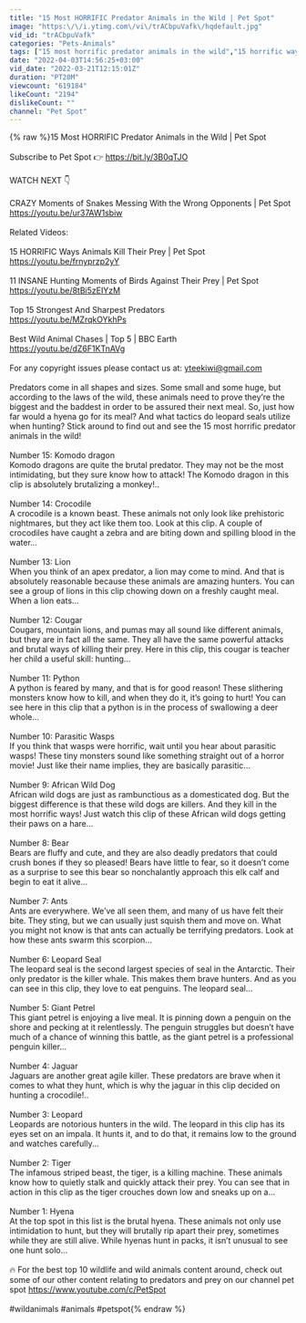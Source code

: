 ```yaml
---
title: "15 Most HORRIFIC Predator Animals in the Wild | Pet Spot"
image: "https:\/\/i.ytimg.com\/vi\/trACbpuVafk\/hqdefault.jpg"
vid_id: "trACbpuVafk"
categories: "Pets-Animals"
tags: ["15 most horrific predator animals in the wild","15 horrific ways animals kill their prey","killing animals"]
date: "2022-04-03T14:56:25+03:00"
vid_date: "2022-03-21T12:15:01Z"
duration: "PT20M"
viewcount: "619184"
likeCount: "2194"
dislikeCount: ""
channel: "Pet Spot"
---
```

{% raw %}15 Most HORRIFIC Predator Animals in the Wild | Pet Spot<br /><br />Subscribe to Pet Spot 👉 <a rel="nofollow" target="blank" href="https://bit.ly/3B0qTJO">https://bit.ly/3B0qTJO</a><br /><br />WATCH NEXT 👇<br /><br />CRAZY Moments of Snakes Messing With the Wrong Opponents | Pet Spot<br /><a rel="nofollow" target="blank" href="https://youtu.be/ur37AW1sbiw">https://youtu.be/ur37AW1sbiw</a><br /><br />Related Videos:<br /><br />15 HORRIFIC Ways Animals Kill Their Prey | Pet Spot<br /><a rel="nofollow" target="blank" href="https://youtu.be/frnyprzp2yY">https://youtu.be/frnyprzp2yY</a><br /><br />11 INSANE Hunting Moments of Birds Against Their Prey | Pet Spot<br /><a rel="nofollow" target="blank" href="https://youtu.be/8tBi5zEIYzM">https://youtu.be/8tBi5zEIYzM</a><br /><br />Top 15 Strongest And Sharpest Predators<br /><a rel="nofollow" target="blank" href="https://youtu.be/MZrqkOYkhPs">https://youtu.be/MZrqkOYkhPs</a><br /><br />Best Wild Animal Chases | Top 5 | BBC Earth<br /><a rel="nofollow" target="blank" href="https://youtu.be/dZ6F1KTnAVg">https://youtu.be/dZ6F1KTnAVg</a><br /><br />For any copyright issues please contact us at: yteekiwi@gmail.com<br /><br />Predators come in all shapes and sizes. Some small and some huge, but according to the laws of the wild, these animals need to prove they’re the biggest and the baddest in order to be assured their next meal. So, just how far would a hyena go for its meal? And what tactics do leopard seals utilize when hunting? Stick around to find out and see the 15 most horrific predator animals in the wild!<br /><br />Number 15: Komodo dragon<br />Komodo dragons are quite the brutal predator. They may not be the most intimidating, but they sure know how to attack! The Komodo dragon in this clip is absolutely brutalizing a monkey!..<br /><br />Number 14: Crocodile<br />A crocodile is a known beast. These animals not only look like prehistoric nightmares, but they act like them too. Look at this clip. A couple of crocodiles have caught a zebra and are biting down and spilling blood in the water...<br /><br />Number 13: Lion<br />When you think of an apex predator, a lion may come to mind. And that is absolutely reasonable because these animals are amazing hunters. You can see a group of lions in this clip chowing down on a freshly caught meal. When a lion eats...<br /><br />Number 12: Cougar<br />Cougars, mountain lions, and pumas may all sound like different animals, but they are in fact all the same. They all have the same powerful attacks and brutal ways of killing their prey. Here in this clip, this cougar is teacher her child a useful skill: hunting...<br /><br />Number 11: Python<br />A python is feared by many, and that is for good reason! These slithering monsters know how to kill, and when they do it, it’s going to hurt! You can see here in this clip that a python is in the process of swallowing a deer whole...<br /><br />Number 10: Parasitic Wasps<br />If you think that wasps were horrific, wait until you hear about parasitic wasps! These tiny monsters sound like something straight out of a horror movie! Just like their name implies, they are basically parasitic...<br /><br />Number 9: African Wild Dog<br />African wild dogs are just as rambunctious as a domesticated dog. But the biggest difference is that these wild dogs are killers. And they kill in the most horrific ways! Just watch this clip of these African wild dogs getting their paws on a hare...<br /><br />Number 8: Bear<br />Bears are fluffy and cute, and they are also deadly predators that could crush bones if they so pleased! Bears have little to fear, so it doesn’t come as a surprise to see this bear so nonchalantly approach this elk calf and begin to eat it alive...<br /><br />Number 7: Ants<br />Ants are everywhere. We’ve all seen them, and many of us have felt their bite. They sting, but we can usually just squish them and move on. What you might not know is that ants can actually be terrifying predators. Look at how these ants swarm this scorpion...<br /><br />Number 6: Leopard Seal<br />The leopard seal is the second largest species of seal in the Antarctic. Their only predator is the killer whale. This makes them brave hunters. And as you can see in this clip, they love to eat penguins. The leopard seal... <br /><br />Number 5: Giant Petrel<br />This giant petrel is enjoying a live meal. It is pinning down a penguin on the shore and pecking at it relentlessly. The penguin struggles but doesn’t have much of a chance of winning this battle, as the giant petrel is a professional penguin killer...<br /><br />Number 4: Jaguar<br />Jaguars are another great agile killer. These predators are brave when it comes to what they hunt, which is why the jaguar in this clip decided on hunting a crocodile!..<br /><br />Number 3: Leopard<br />Leopards are notorious hunters in the wild. The leopard in this clip has its eyes set on an impala. It hunts it, and to do that, it remains low to the ground and watches carefully...<br /><br />Number 2: Tiger<br />The infamous striped beast, the tiger, is a killing machine. These animals know how to quietly stalk and quickly attack their prey. You can see that in action in this clip as the tiger crouches down low and sneaks up on a... <br /><br />Number 1: Hyena<br />At the top spot in this list is the brutal hyena. These animals not only use intimidation to hunt, but they will brutally rip apart their prey, sometimes while they are still alive. While hyenas hunt in packs, it isn’t unusual to see one hunt solo...<br /><br />🔥 For the best top 10 wildlife and wild animals content around, check out some of our other content relating to predators and prey on our channel pet spot <a rel="nofollow" target="blank" href="https://www.youtube.com/c/PetSpot">https://www.youtube.com/c/PetSpot</a><br /><br />#wildanimals #animals #petspot{% endraw %}
